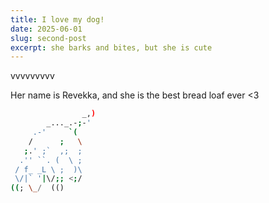 ```yaml
---
title: I love my dog! 
date: 2025-06-01
slug: second-post
excerpt: she barks and bites, but she is cute
---
```

vvvvvvvvv

Her name is Revekka, and she is the best bread loaf ever <3
```bash
                _,)
        _..._.-;-'
     .-'     `(
    /      ;   \
   ;.' ;`  ,;  ;
  .'' ``. (  \ ;
 / f_ _L \ ;  )\
 \/|` '|\/;; <;/
((; \_/  (()      
```